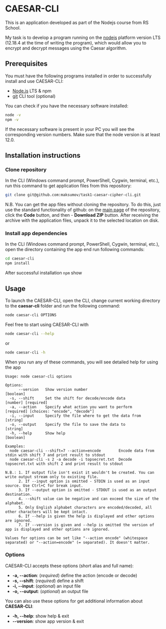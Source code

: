 # CAESAR-CLI

This is an application developed as part of the Nodejs course from RS School.

My task is to develop a program running on the [nodejs](https://nodejs.org/) platform version LTS (12.18.4 at the time of writing the program), which would allow you to encrypt and decrypt messages using the Caesar algorithm.

## Prerequisites

You must have the following programs installed in order to successfully install and use CAESAR-CLI:

- [Node.js](https://nodejs.org/) LTS & npm
- [git](https://git-scm.com/) CLI tool (optional)

You can check if you have the necessary software installed:

```bash
node -v
npm -v
```

If the necessary software is present in your PC you will see the corresponding version numbers. Make sure that the node version is at least 12.0.

## Installation instructions

### Clone repository

In the CLI (Windows command prompt, PowerShell, Cygwin, terminal, etc.), run this command to get application files from this repository:

```bash
git clone git@github.com:maksumov/task1-caesar-cipher-cli.git
```

N.B. You can get the app files without cloning the repository. To do this, just use the standard functionality of github: on the [main page](https://github.com/maksumov/task1-caesar-cipher-cli) of the repository, click the **Code** button, and then - **Download ZIP** button. After receiving the archive with the application files, unpack it to the selected location on disk.

### Install app dependencies

In the CLI (Windows command prompt, PowerShell, Cygwin, terminal, etc.), open the directory containing the app end run following commands:

```bash
cd caesar-cli
npm install
```

After successful installation `npm` show

## Usage

To launch the CAESAR-CLI, open the CLI, change current working directory to the **caesar-cli** folder and run the following command:

```bash
node caesar-cli OPTIONS
```

Feel free to start using CAESAR-CLI with

```bash
node caesar-cli --help
```

or

```bash
node caesar-cli -h
```

When you run any of these commands, you will see detailed help for using the app

```
Usage: node caesar-cli options

Options:
      --version   Show version number                             [boolean]
  -s, --shift     Set the shift for decode/encode data            [number] [required]
  -a, --action    Specify what action you want to perform         [required] [choices: "encode", "decode"]
  -i, --input     Specify the file where to get the data from     [string]
  -o, --output    Specify the file to save the data to            [string]
  -h, --help      Show help                                       [boolean]

Examples:
  node caesar-cli --shift=7 --action=encode        Encode data from stdin with shift 7 and print result to stdout
  node caesar-cli -s 2 -a decode -i topsecret.txt  Decode topsecret.txt with shift 2 and print result to stdout

N.B.: 1. If output file isn't exist it wouldn't be created. You can write output stream only to existing file.
      2. If --input option is omitted - STDIN is used as an input source. Use Ctrl+C for break input.
      3. If --output option is omitted - STDOUT is used as an output destination.
      4. --shift value can be negative and can exceed the size of the alphabet.
      5. Only English alphabet characters are encoded/decoded, all other characters will be kept intact.
      6. If --help is given the help is displayed and other options are ignored.
      7. If --version is given and --help is omitted the version of app is displayed and other options are ignored.

Values for options can be set like "--action encode" (whitespace separated) or "--action=encode" (= separated). It doesn't matter.
```

### Options

CAESAR-CLI accepts these options (short alias and full name):

- **-a, --action**: (_required_) define the action (encode or decode)
- **-s, --shift**: (_required_) define a shift
- **-i, --input**: (_optional_) an input file
- **-o, --output**: (_optional_) an output file

You can also use these options for get additional information about **CAESAR-CLI**:

- **-h, --help**: show help & exit
- **--version**: show app version & exit
